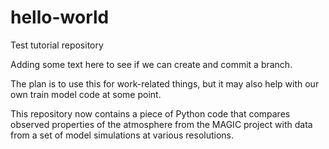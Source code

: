 # hello-world
Test tutorial repository

Adding some text here to see if we can create and commit a branch.

The plan is to use this for work-related things, but it may also help
with our own train model code at some point.

This repository now contains a piece of Python code that compares 
observed properties of the atmosphere from the MAGIC project with data
from a set of model simulations at various resolutions.